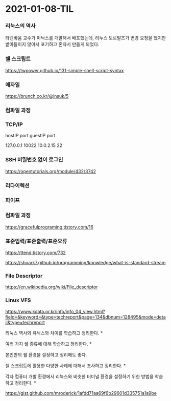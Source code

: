 # 2021-01-08-TIL

### 리눅스의 역사

타넨바움 교수가 미닉스를 개발해서 배포했는데, 리누스 토르발즈가 변경 요청을 했지만 받아들이지 않아서 포기하고 혼자서 만들게 되었다.



### 쉘 스크립트

https://twpower.github.io/131-simple-shell-script-syntax

### 애자일

https://brunch.co.kr/@insuk/5

### 컴파일 과정



### TCP/IP

hostIP port guestIP port

127.0.0.1 10022 10.0.2.15 22

### SSH 비밀번호 없이 로그인

https://opentutorials.org/module/432/3742

### 리다이렉션

### 파이프

### 컴파일 과정

https://gracefulprograming.tistory.com/16

### 표준입력/표준출력/표준오류

https://ttend.tistory.com/732

https://shoark7.github.io/programming/knowledge/what-is-standard-stream

### File Descriptor

https://en.wikipedia.org/wiki/File_descriptor

### Linux VFS

https://www.kdata.or.kr/info/info_04_view.html?field=&keyword=&type=techreport&page=134&dbnum=128495&mode=detail&type=techreport



리눅스 역사와 유닉스와 차이를 학습하고 정리한다. *

여러 가지 쉘 종류에 대해 학습하고 정리한다. *

본인만의 쉘 환경을 설정하고 정리해도 좋다.

셀 스크립트에 활용한 다양한 사례에 대해서 조사하고 정리한다. *

각자 컴퓨터 개발 환경에서 리눅스와 비슷한 터미널 환경을 설정하기 위한 방법을 학습하고 정리한다. *

https://gist.github.com/mroderick/1afdd71aa69f6b29601d335751a1a9be